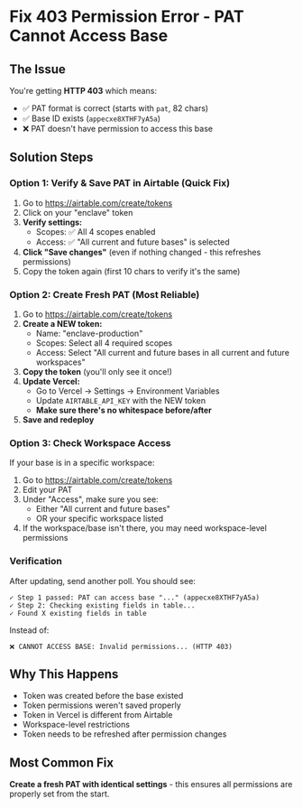 # Fix 403 Permission Error - PAT Cannot Access Base

## The Issue

You're getting **HTTP 403** which means:
- ✅ PAT format is correct (starts with `pat`, 82 chars)
- ✅ Base ID exists (`appecxe8XTHF7yA5a`)
- ❌ PAT doesn't have permission to access this base

## Solution Steps

### Option 1: Verify & Save PAT in Airtable (Quick Fix)

1. Go to https://airtable.com/create/tokens
2. Click on your "enclave" token
3. **Verify settings:**
   - Scopes: ✅ All 4 scopes enabled
   - Access: ✅ "All current and future bases" is selected
4. **Click "Save changes"** (even if nothing changed - this refreshes permissions)
5. Copy the token again (first 10 chars to verify it's the same)

### Option 2: Create Fresh PAT (Most Reliable)

1. Go to https://airtable.com/create/tokens
2. **Create a NEW token:**
   - Name: "enclave-production"
   - Scopes: Select all 4 required scopes
   - Access: Select "All current and future bases in all current and future workspaces"
3. **Copy the token** (you'll only see it once!)
4. **Update Vercel:**
   - Go to Vercel → Settings → Environment Variables
   - Update `AIRTABLE_API_KEY` with the NEW token
   - **Make sure there's no whitespace before/after**
5. **Save and redeploy**

### Option 3: Check Workspace Access

If your base is in a specific workspace:
1. Go to https://airtable.com/create/tokens
2. Edit your PAT
3. Under "Access", make sure you see:
   - Either "All current and future bases"
   - OR your specific workspace listed
4. If the workspace/base isn't there, you may need workspace-level permissions

### Verification

After updating, send another poll. You should see:
```
✓ Step 1 passed: PAT can access base "..." (appecxe8XTHF7yA5a)
✓ Step 2: Checking existing fields in table...
✓ Found X existing fields in table
```

Instead of:
```
❌ CANNOT ACCESS BASE: Invalid permissions... (HTTP 403)
```

## Why This Happens

- Token was created before the base existed
- Token permissions weren't saved properly
- Token in Vercel is different from Airtable
- Workspace-level restrictions
- Token needs to be refreshed after permission changes

## Most Common Fix

**Create a fresh PAT with identical settings** - this ensures all permissions are properly set from the start.

